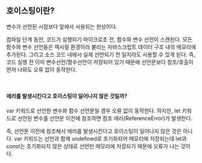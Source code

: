 ## 호이스팅이란?
변수가 선언된 시점보다 앞에서 사용되는 현상이다.

컴파일 단계 동안, 코드가 실행되기 마이크로초 전, 함수와 변수 선언이 스캔된다. 모든 함수와 변수 선언들은 렉시컬 환경이라 불리는 자바스크립트 데이터 구조 내의 메모리에 추가된다. 그리고 소스 코드 내에서 실제 선언되기 전 일지라도 사용할 수 있게 된다. 즉, 코드 실행 전 이미 변수선언/함수선언이 저장되어 있기 때문에 선언문보다 참조/호출이 먼저 나와도 오류 없이 동작한다. 

<br>  

#### 에러를 발생시킨다고 호이스팅이 일어나지 않은 것일까?
var 키워드로 선언한 변수와 함수 선언문일 경우 오류 없이 동작한다. 하지만, let 키워드로 선언된 변수를 선언문 이전에 참조하면 참조 에러(ReferenceError)가 발생한다.

즉, 선언문 이전에 참조해서 에러를 발생시킨다고 호이스팅이 일어나지 않은 것은 아니다. var 키워드는 선언과 함께 undefined로 초기화되어 메모리에 저장되는데 let과 const는 초기화되지 않은 상태로 선언만 메모리에 저장되기 때문에 오류가 나는 것이다.
